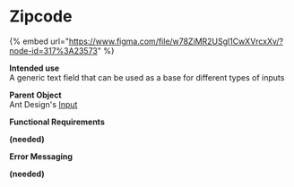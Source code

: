 # Zipcode

{% embed url="https://www.figma.com/file/w78ZiMR2USgl1CwXVrcxXv/?node-id=317%3A23573" %}

**Intended use**  
A generic text field that can be used as a base for different types of inputs

**Parent Object**  
Ant Design's [Input](https://ant.design/components/input/)

**Functional Requirements**

**\(needed\)**

**Error Messaging**

**\(needed\)**

